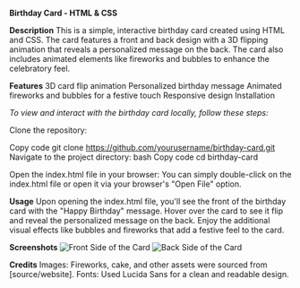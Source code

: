 **Birthday Card - HTML & CSS**

**Description**
This is a simple, interactive birthday card created using HTML and CSS. The card features a front and back design with a 3D flipping animation that reveals a personalized message on the back. The card also includes animated elements like fireworks and bubbles to enhance the celebratory feel.

**Features**
3D card flip animation
Personalized birthday message
Animated fireworks and bubbles for a festive touch
Responsive design
Installation

_To view and interact with the birthday card locally, follow these steps:_

Clone the repository:

Copy code
git clone https://github.com/yourusername/birthday-card.git
Navigate to the project directory:
bash
Copy code
cd birthday-card

Open the index.html file in your browser:
You can simply double-click on the index.html file or open it via your browser's "Open File" option.

**Usage**
Upon opening the index.html file, you'll see the front of the birthday card with the "Happy Birthday" message.
Hover over the card to see it flip and reveal the personalized message on the back.
Enjoy the additional visual effects like bubbles and fireworks that add a festive feel to the card.

**Screenshots**
![Front Side of the Card](https://github.com/nadeesharathnasinghe/Bday.github.io/blob/main/Front%20Side%20of%20the%20Card.png?raw=true)
![Back Side of the Card](https://github.com/nadeesharathnasinghe/Bday.github.io/blob/main/Back%20Side%20of%20the%20Card.png?raw=true)

**Credits**
Images: Fireworks, cake, and other assets were sourced from [source/website].
Fonts: Used Lucida Sans for a clean and readable design.
